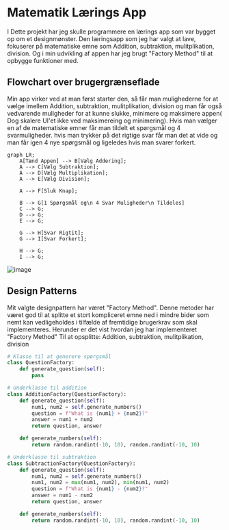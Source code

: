 # Matematik Lærings App
I Dette projekt har jeg skulle programmere en lærings app som var bygget op om et designmønster.
Den læringsapp som jeg har valgt at lave, fokuserer på matematiske emne som Addition, subtraktion, mulitplikation, division. Og i min udvikling af appen har jeg brugt "Factory Method" til at opbygge funktioner med.

## Flowchart over brugergrænseflade
Min app virker ved at man først starter den, så får man mulighederne for at  vælge imellem Addition, subtraktion, mulitplikation, division og  man får også vedvarende muligheder for at kunne slukke, minimere og maksimere appen( Dog skalere UI'et ikke ved maksimereing og minimering).
Hvis man vælger en af de matematiske emner får man tildelt et spørgsmål og 4 svarmuligheder. hvis man trykker på det rigtige svar får man det at vide og man får igen 4 nye spørgsmål og ligeledes hvis man svarer forkert.
```mermaid
graph LR;
    A[Tænd Appen] --> B[Vælg Addering];
    A --> C[Vælg Subtraktion];
    A --> D[Vælg Multiplikation];
    A --> E[Vælg Division];

    A --> F[Sluk Knap];

    B --> G[1 Spørgsmål og\n 4 Svar Muligheder\n Tildeles]
    C --> G;
    D --> G;
    E --> G;

    G --> H[Svar Rigtit];
    G --> I[Svar Forkert];

    H --> G;
    I --> G;

```
![image](https://github.com/julian33/Programmering-Opgaver/assets/12980973/195fa763-c5d0-41bf-81c3-b80fe0e4dfbf)

## Design Patterns
Mit valgte designpattern har været "Factory Method". Denne metoder har været god til at splitte et stort kompliceret emne ned i mindre bider som nemt kan vedligeholdes i tilfælde af fremtidige brugerkrav som skal implementeres.
Herunder er det vist hvordan jeg har implementeret "Factory Method" Til at opsplitte: Addition, subtraktion, mulitplikation, division

```python
# Klasse til at generere spørgsmål
class QuestionFactory:
    def generate_question(self):
        pass

# Underklasse til addition
class AdditionFactory(QuestionFactory):
    def generate_question(self):
        num1, num2 = self.generate_numbers()
        question = f"What is {num1} + {num2}?"
        answer = num1 + num2
        return question, answer

    def generate_numbers(self):
        return random.randint(-10, 10), random.randint(-10, 10)

# Underklasse til subtraktion  
class SubtractionFactory(QuestionFactory):
    def generate_question(self):
        num1, num2 = self.generate_numbers()
        num1, num2 = max(num1, num2), min(num1, num2)
        question = f"What is {num1} - {num2}?"
        answer = num1 - num2
        return question, answer

    def generate_numbers(self):
        return random.randint(-10, 10), random.randint(-10, 10)
```
